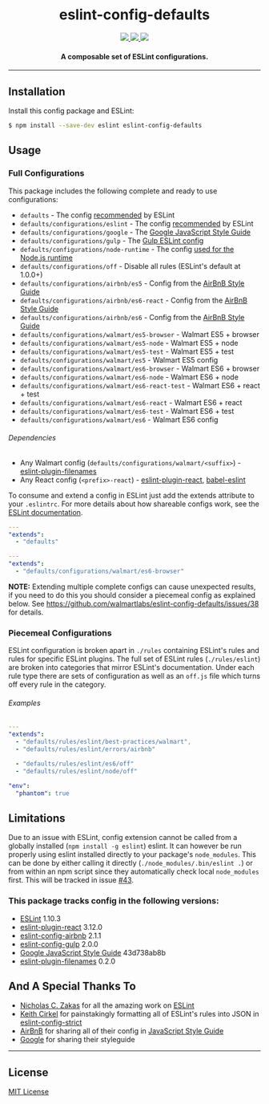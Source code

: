 <h1 align="center">eslint-config-defaults</h1>

<p align="center">
  <a title='npm version' href="https://npmjs.org/package/eslint-config-defaults">
    <img src='http://img.shields.io/npm/v/eslint-config-defaults.svg' />
  </a>
  <a title='License' href="https://opensource.org/licenses/MIT">
    <img src='https://img.shields.io/badge/license-MIT-blue.svg' />
  </a>
  <a title='Build Status' href='https://travis-ci.org/walmartlabs/eslint-config-defaults'>
    <img src='https://api.travis-ci.org/walmartlabs/eslint-config-defaults.svg?branch=master' />
  </a>
</p>

<h4 align="center">
  A composable set of ESLint configurations.
</h4>

***

## Installation

Install this config package and ESLint:

```bash
$ npm install --save-dev eslint eslint-config-defaults
```

## Usage

### Full Configurations

This package includes the following complete and ready to use configurations:

- `defaults` - The config [recommended](https://github.com/eslint/eslint/blob/master/conf/eslint.json) by ESLint
- `defaults/configurations/eslint` - The config [recommended](https://github.com/eslint/eslint/blob/master/conf/eslint.json) by ESLint
- `defaults/configurations/google` - The [Google JavaScript Style Guide](https://google.github.io/styleguide/javascriptguide.xml)
- `defaults/configurations/gulp` - The [Gulp ESLint config](https://github.com/gulpjs/eslint-config-gulp)
- `defaults/configurations/node-runtime` - The config [used for the Node.js runtime](https://github.com/nodejs/node/blob/master/.eslintrc)
- `defaults/configurations/off` - Disable all rules (ESLint's default at 1.0.0+)
- `defaults/configurations/airbnb/es5` - Config from the [AirBnB Style Guide](https://github.com/airbnb/javascript/tree/master/packages/eslint-config-airbnb)
- `defaults/configurations/airbnb/es6-react` - Config from the [AirBnB Style Guide](https://github.com/airbnb/javascript/tree/master/packages/eslint-config-airbnb)
- `defaults/configurations/airbnb/es6` - Config from the [AirBnB Style Guide](https://github.com/airbnb/javascript/tree/master/packages/eslint-config-airbnb)
- `defaults/configurations/walmart/es5-browser` - Walmart ES5 + browser
- `defaults/configurations/walmart/es5-node` - Walmart ES5 + node
- `defaults/configurations/walmart/es5-test` - Walmart ES5 + test
- `defaults/configurations/walmart/es5` - Walmart ES5 config
- `defaults/configurations/walmart/es6-browser` - Walmart ES6 + browser
- `defaults/configurations/walmart/es6-node` - Walmart ES6 + node
- `defaults/configurations/walmart/es6-react-test` - Walmart ES6 + react + test
- `defaults/configurations/walmart/es6-react` - Walmart ES6 + react
- `defaults/configurations/walmart/es6-test` - Walmart ES6 + test
- `defaults/configurations/walmart/es6` - Walmart ES6 config

###### Dependencies

- Any Walmart config (`defaults/configurations/walmart/<suffix>`) - [eslint-plugin-filenames](https://github.com/selaux/eslint-plugin-filenames)
- Any React config (`<prefix>-react`) - [eslint-plugin-react](https://www.npmjs.com/package/eslint-plugin-react), [babel-eslint](https://github.com/babel/babel-eslint)

To consume and extend a config in ESLint just add the extends attribute to your `.eslintrc`. For
more details about how shareable configs work, see the
[ESLint documentation](http://eslint.org/docs/developer-guide/shareable-configs).

```yaml
---
"extends":
  - "defaults"
```

```yaml
---
"extends":
  - "defaults/configurations/walmart/es6-browser"
```

**NOTE:** Extending multiple complete configs can cause unexpected results, if you need to do this you should consider a piecemeal config as explained below. See https://github.com/walmartlabs/eslint-config-defaults/issues/38 for details.

### Piecemeal Configurations

ESLint configuration is broken apart in `./rules` containing ESLint's rules and rules for specific ESLint plugins. The full set of ESLint rules (`./rules/eslint`) are broken into categories that mirror ESLint's documentation. Under each rule type there are sets of configuration as well as an `off.js` file which turns off every rule in the category.

###### Examples

```yaml
---
"extends":
  - "defaults/rules/eslint/best-practices/walmart",
  - "defaults/rules/eslint/errors/airbnb"

  - "defaults/rules/eslint/es6/off"
  - "defaults/rules/eslint/node/off"

"env":
  "phantom": true
```

## Limitations

Due to an issue with ESLint, config extension cannot be called from a globally installed (`npm install -g eslint`) eslint. It can however be run properly using eslint installed directly to your package's `node_modules`. This can be done by either calling it directly (`./node_modules/.bin/eslint .`) or from within an npm script since they automatically check local `node_modules` first. This will be tracked in issue [#43](https://github.com/walmartlabs/eslint-config-defaults/issues/43).

### This package tracks config in the following versions:

- [ESLint](https://github.com/eslint/eslint) 1.10.3
- [eslint-plugin-react](https://www.npmjs.com/package/eslint-plugin-react) 3.12.0
- [eslint-config-airbnb](https://www.npmjs.com/package/eslint-config-airbnb) 2.1.1
- [eslint-config-gulp](https://github.com/gulpjs/eslint-config-gulp) 2.0.0
- [Google JavaScript Style Guide](https://github.com/google/styleguide/tree/43d738ab8bb0c797f78506945729946aacbab17d) 43d738ab8b
- [eslint-plugin-filenames](https://www.npmjs.com/package/eslint-plugin-filenames) 0.2.0

## And A Special Thanks To

* [Nicholas C. Zakas](https://github.com/nzakas) for all the amazing work on [ESLint](https://github.com/eslint/eslint)
* [Keith Cirkel](https://github.com/keithamus) for painstakingly formatting all of ESLint's rules into JSON in [eslint-config-strict](https://github.com/keithamus/eslint-config-strict)
* [AirBnB](https://github.com/airbnb/javascript) for sharing all of their config in [JavaScript Style Guide](https://github.com/airbnb/javascript)
* [Google](https://google.github.io/styleguide/javascriptguide.xml) for sharing their styleguide

***

## License

[MIT License](http://opensource.org/licenses/MIT)
